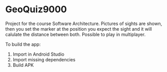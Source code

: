 # GeoQuiz9000

Project for the course Software Architecture. Pictures of sights are shown, then you set the marker at the position you expect the sight and it will calulate the distance between both. Possible to play in multiplayer.

To build the app:
1. Import in Android Studio
2. Import missing dependencies
3. Build APK
